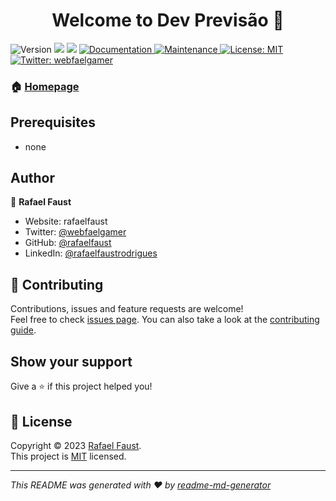 <h1 align="center">Welcome to Dev Previsão 👋</h1>
<p>
  <img alt="Version" src="https://img.shields.io/badge/version-1.0.0-blue.svg?cacheSeconds=2592000" />
  <img src="https://img.shields.io/badge/npm-%3E%3D5.5.0-blue.svg" />
  <img src="https://img.shields.io/badge/node-%3E%3D9.3.0-blue.svg" />
  <a href="https://github.com/kefranabg/readme-md-generator#readme" target="_blank">
    <img alt="Documentation" src="https://img.shields.io/badge/documentation-yes-brightgreen.svg" />
  </a>
  <a href="https://github.com/kefranabg/readme-md-generator/graphs/commit-activity" target="_blank">
    <img alt="Maintenance" src="https://img.shields.io/badge/Maintained%3F-yes-green.svg" />
  </a>
  <a href="https://github.com/kefranabg/readme-md-generator/blob/master/LICENSE" target="_blank">
    <img alt="License: MIT" src="https://img.shields.io/github/license/rafaelfaust/Dev Previsão" />
  </a>
  <a href="https://twitter.com/webfaelgamer" target="_blank">
    <img alt="Twitter: webfaelgamer" src="https://img.shields.io/twitter/follow/webfaelgamer.svg?style=social" />
  </a>
</p>

> 

### 🏠 [Homepage](https://weather.webfael.com.br/)

## Prerequisites

- none

## Author

👤 **Rafael Faust**

* Website: rafaelfaust
* Twitter: [@webfaelgamer](https://twitter.com/webfaelgamer)
* GitHub: [@rafaelfaust](https://github.com/rafaelfaust)
* LinkedIn: [@rafaelfaustrodrigues](https://linkedin.com/in/rafaelfaustrodrigues)

## 🤝 Contributing

Contributions, issues and feature requests are welcome!<br />Feel free to check [issues page](https://github.com/kefranabg/readme-md-generator/issues). You can also take a look at the [contributing guide](https://github.com/kefranabg/readme-md-generator/blob/master/CONTRIBUTING.md).

## Show your support

Give a ⭐️ if this project helped you!

## 📝 License

Copyright © 2023 [Rafael Faust](https://github.com/rafaelfaust).<br />
This project is [MIT](https://github.com/kefranabg/readme-md-generator/blob/master/LICENSE) licensed.

***
_This README was generated with ❤️ by [readme-md-generator](https://github.com/kefranabg/readme-md-generator)_
